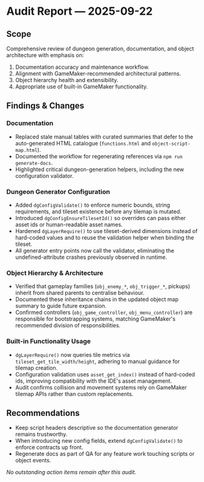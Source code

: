 # Audit Report — 2025-09-22

## Scope

Comprehensive review of dungeon generation, documentation, and object
architecture with emphasis on:

1. Documentation accuracy and maintenance workflow.
2. Alignment with GameMaker-recommended architectural patterns.
3. Object hierarchy health and extensibility.
4. Appropriate use of built-in GameMaker functionality.

## Findings & Changes

### Documentation
- Replaced stale manual tables with curated summaries that defer to the
  auto-generated HTML catalogue (`functions.html` and
  `object-script-map.html`).
- Documented the workflow for regenerating references via
  `npm run generate-docs`.
- Highlighted critical dungeon-generation helpers, including the new
  configuration validator.

### Dungeon Generator Configuration
- Added `dgConfigValidate()` to enforce numeric bounds, string
  requirements, and tileset existence before any tilemap is mutated.
- Introduced `dgConfigEnsureTilesetId()` so overrides can pass either
  asset ids or human-readable asset names.
- Hardened `dgLayerRequire()` to use tileset-derived dimensions instead of
  hard-coded values and to reuse the validation helper when binding the
  tileset.
- All generator entry points now call the validator, eliminating the
  undefined-attribute crashes previously observed in runtime.

### Object Hierarchy & Architecture
- Verified that gameplay families (`obj_enemy_*`, `obj_trigger_*`,
  pickups) inherit from shared parents to centralise behaviour.
- Documented these inheritance chains in the updated object map summary
  to guide future expansion.
- Confirmed controllers (`obj_game_controller`, `obj_menu_controller`) are
  responsible for bootstrapping systems, matching GameMaker's recommended
  division of responsibilities.

### Built-in Functionality Usage
- `dgLayerRequire()` now queries tile metrics via
  `tileset_get_tile_width/height`, adhering to manual guidance for
  tilemap creation.
- Configuration validation uses `asset_get_index()` instead of hard-coded
  ids, improving compatibility with the IDE's asset management.
- Audit confirms collision and movement systems rely on GameMaker tilemap
  APIs rather than custom replacements.

## Recommendations
- Keep script headers descriptive so the documentation generator remains
  trustworthy.
- When introducing new config fields, extend `dgConfigValidate()` to
  enforce contracts up front.
- Regenerate docs as part of QA for any feature work touching scripts or
  object events.

_No outstanding action items remain after this audit._
